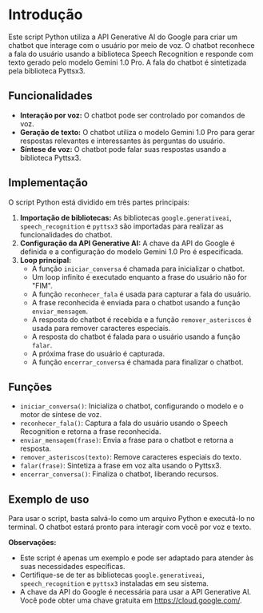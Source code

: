 # Introdução

Este script Python utiliza a API Generative AI do Google para criar um chatbot que interage com o usuário por meio de voz. O chatbot reconhece a fala do usuário usando a biblioteca Speech Recognition e responde com texto gerado pelo modelo Gemini 1.0 Pro. A fala do chatbot é sintetizada pela biblioteca Pyttsx3.

## Funcionalidades

- **Interação por voz:** O chatbot pode ser controlado por comandos de voz.
- **Geração de texto:** O chatbot utiliza o modelo Gemini 1.0 Pro para gerar respostas relevantes e interessantes às perguntas do usuário.
- **Síntese de voz:** O chatbot pode falar suas respostas usando a biblioteca Pyttsx3.

## Implementação

O script Python está dividido em três partes principais:

1. **Importação de bibliotecas:** As bibliotecas `google.generativeai`, `speech_recognition` e `pyttsx3` são importadas para realizar as funcionalidades do chatbot.
2. **Configuração da API Generative AI:** A chave da API do Google é definida e a configuração do modelo Gemini 1.0 Pro é especificada.
3. **Loop principal:**
   - A função `iniciar_conversa` é chamada para inicializar o chatbot.
   - Um loop infinito é executado enquanto a frase do usuário não for "FIM".
   - A função `reconhecer_fala` é usada para capturar a fala do usuário.
   - A frase reconhecida é enviada para o chatbot usando a função `enviar_mensagem`.
   - A resposta do chatbot é recebida e a função `remover_asteriscos` é usada para remover caracteres especiais.
   - A resposta do chatbot é falada para o usuário usando a função `falar`.
   - A próxima frase do usuário é capturada.
   - A função `encerrar_conversa` é chamada para finalizar o chatbot.

## Funções

- `iniciar_conversa()`: Inicializa o chatbot, configurando o modelo e o motor de síntese de voz.
- `reconhecer_fala()`: Captura a fala do usuário usando o Speech Recognition e retorna a frase reconhecida.
- `enviar_mensagem(frase)`: Envia a frase para o chatbot e retorna a resposta.
- `remover_asteriscos(texto)`: Remove caracteres especiais do texto.
- `falar(frase)`: Sintetiza a frase em voz alta usando o Pyttsx3.
- `encerrar_conversa()`: Finaliza o chatbot, liberando recursos.

## Exemplo de uso

Para usar o script, basta salvá-lo como um arquivo Python e executá-lo no terminal. O chatbot estará pronto para interagir com você por voz e texto.

**Observações:**

- Este script é apenas um exemplo e pode ser adaptado para atender às suas necessidades específicas.
- Certifique-se de ter as bibliotecas `google.generativeai`, `speech_recognition` e `pyttsx3` instaladas em seu sistema.
- A chave da API do Google é necessária para usar a API Generative AI. Você pode obter uma chave gratuita em https://cloud.google.com/.
